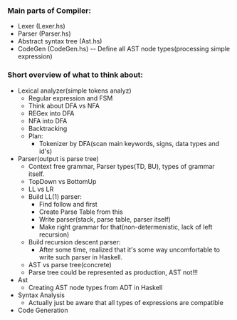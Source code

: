 ### Main parts of Compiler:
  - Lexer (Lexer.hs)
  - Parser (Parser.hs)
  - Abstract syntax tree (Ast.hs)
  - CodeGen (CodeGen.hs)
  -- Define all AST node types(processing simple expression)
### Short overview of what to think about:
  - Lexical analyzer(simple tokens analyz)
    * Regular expression and FSM
    * Think about DFA vs NFA
    * REGex into DFA
    * NFA into DFA
    * Backtracking
    * Plan:
        - Tokenizer by DFA(scan main keywords, signs, data types and id's)
  - Parser(output is parse tree)
    * Context free grammar, Parser types(TD, BU), types of grammar itself.
    * TopDown vs BottomUp 
    * LL vs LR
    * Build LL(1) parser:
        - Find follow and first
        - Create Parse Table from this
        - Write parser(stack, parse table, parser itself)
        - Make right grammar for that(non-determenistic, lack of left recursion)
    * Build recursion descent parser:
        - After some time, realized that it's some way uncomfortable to write
          such parser in Haskell.
    * AST vs parse tree(concrete)
    * Parse tree could be represented as production, AST not!!!
  - Ast
    * Creating AST node types from ADT in Haskell
  - Syntax Analysis
    * Actually just be aware that all types of expressions are compatible
  - Code Generation
